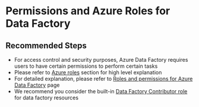 <properties
	pageTitle="Data Factory V2 - Author and Develop - Authentication Failure"
	description="Permissions and Azure Roles for Azure Data Factory V2"
	infoBubbleText=""
	service="microsoft.datafactory"
	resource="factories"
	authors="chez-charlie"
	authoralias="chez"
	displayOrder="2"
	articleId=""
	diagnosticScenario=""
	selfHelpType="resource"
	supportTopicIds="32629441, 32629535"
	resourceTags=""
	productPesIds="15613"
	cloudEnvironments="public"
/>

# Permissions and Azure Roles for Data Factory

## **Recommended Steps**

- For access control and security purposes, Azure Data Factory requires users to have certain permissions to perform certain tasks <br/>
- Please refer to [Azure roles](https://docs.microsoft.com/azure/data-factory/quickstart-create-data-factory-portal#prerequisites) section for high level explanation <br/>
- For detailed explanation, please refer to [Roles and permissions for Azure Data Factory](https://docs.microsoft.com/azure/data-factory/concepts-roles-permissions) page <br/>
- We recommend you consider the built-in [Data Factory Contributor role](https://docs.microsoft.com/azure/role-based-access-control/built-in-roles#data-factory-contributor) for data factory resources <br/>
